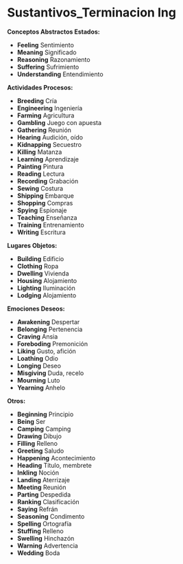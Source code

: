 # Sustantivos_Terminacion Ing



**Conceptos Abstractos   Estados:**

*   **Feeling**    Sentimiento
*   **Meaning**    Significado
*   **Reasoning**    Razonamiento
*   **Suffering**    Sufrimiento
*   **Understanding**    Entendimiento

**Actividades   Procesos:**

*   **Breeding**    Cría
*   **Engineering**    Ingeniería
*   **Farming**    Agricultura
*   **Gambling**    Juego con apuesta
*   **Gathering**    Reunión
*   **Hearing**    Audición, oído
*   **Kidnapping**    Secuestro
*   **Killing**    Matanza
*   **Learning**    Aprendizaje
*   **Painting**    Pintura
*   **Reading**    Lectura
*   **Recording**    Grabación
*   **Sewing**    Costura
*   **Shipping**    Embarque
*   **Shopping**    Compras
*   **Spying**    Espionaje
*   **Teaching**    Enseñanza
*   **Training**    Entrenamiento
*   **Writing**    Escritura

**Lugares   Objetos:**

*   **Building**    Edificio
*   **Clothing**    Ropa
*   **Dwelling**    Vivienda
*   **Housing**    Alojamiento
*   **Lighting**    Iluminación
*   **Lodging**    Alojamiento

**Emociones   Deseos:**

*   **Awakening**    Despertar
*   **Belonging**    Pertenencia
*   **Craving**    Ansia
*   **Foreboding**    Premonición
*   **Liking**    Gusto, afición
*   **Loathing**    Odio
*   **Longing**    Deseo
*   **Misgiving**    Duda, recelo
*   **Mourning**    Luto
*   **Yearning**    Anhelo

**Otros:**

*   **Beginning**    Principio
*   **Being**    Ser
*   **Camping**    Camping
*   **Drawing**    Dibujo
*   **Filling**    Relleno
*   **Greeting**    Saludo
*   **Happening**    Acontecimiento
*   **Heading**    Título, membrete
*   **Inkling**    Noción
*   **Landing**    Aterrizaje
*   **Meeting**    Reunión
*   **Parting**    Despedida
*   **Ranking**    Clasificación
*   **Saying**    Refrán
*   **Seasoning**    Condimento
*   **Spelling**    Ortografía
*   **Stuffing**    Relleno
*   **Swelling**    Hinchazón
*   **Warning**    Advertencia
*   **Wedding**    Boda

